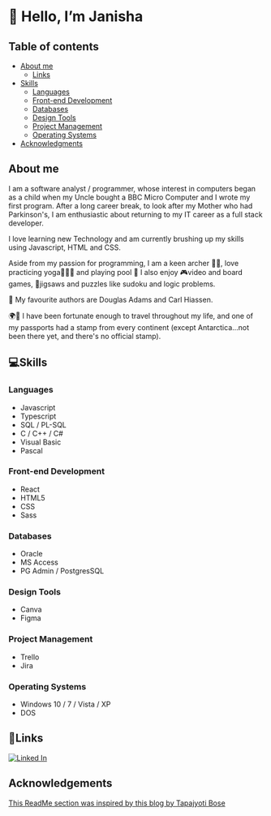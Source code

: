 # 👋 Hello, I’m Janisha  

## Table of contents

- [About me](#about-me)
  - [Links](#links)
- [Skills](#skills)
  - [Languages](#languages)
  - [Front-end Development](#front-end-development)
  - [Databases](#databases)
  - [Design Tools](#design-tools)
  - [Project Management](#project-managment)
  - [Operating Systems](#operating-systems)
- [Acknowledgments](#acknowledgments)

## About me  

I am a software analyst / programmer, whose interest in computers began as a child when my Uncle bought a BBC Micro Computer and I wrote my first program.
After a long career break, to look after my Mother who had Parkinson's, I am enthusiastic about returning to my IT career as a full stack developer.

I love learning new Technology and am currently brushing up my skills using Javascript, HTML and CSS.

Aside from my passion for programming, I am a keen archer 🏹🎯, love practicing yoga🧘🏽‍♀️ and playing pool 🎱 
I also enjoy 🎮video and board games, 🧩jigsaws and puzzles like sudoku and logic problems.

📖 My favourite authors are Douglas Adams and Carl Hiassen.

🌍🧳 I have been fortunate enough to travel throughout my life, and one of my passports had a stamp from every continent (except Antarctica...not been there yet, and there's no official stamp).  

<!--- Skills Section --->
## 💻Skills  
### Languages
* Javascript
* Typescript
* SQL / PL-SQL
* C / C++ / C#
* Visual Basic
* Pascal

### Front-end Development
* React
* HTML5
* CSS
* Sass

### Databases
* Oracle
* MS Access
* PG Admin / PostgresSQL

### Design Tools
* Canva
* Figma

### Project Management
* Trello
* Jira

### Operating Systems
* Windows 10 / 7 / Vista / XP
* DOS

<!--- Links Section --->
<!--- Styling : [![Badge Name](img.shields.io/badge/<Badge Text>-<Background Color>?style=for-the-badge&logo=<Icon Name>&logoColor=<Logo Color> ](Your URL)
--->
## 🔗Links  

[![Linked In](https://img.shields.io/badge/Linked_In-0077B5?style=for-the-badge&logo=LinkedIn&logoColor=white)](https://www.linkedin.com/in/janisha-patel-2478094/)  

## Acknowledgements
[This ReadMe section was inspired by this blog by Tapajyoti Bose](https://dev.to/ruppysuppy/beautify-your-github-profile-like-a-pro-5093)



<!---
Janisha1/Janisha1 is a ✨ special ✨ repository because its `README.md` (this file) appears on your GitHub profile.
You can click the Preview link to take a look at your changes.
--->
